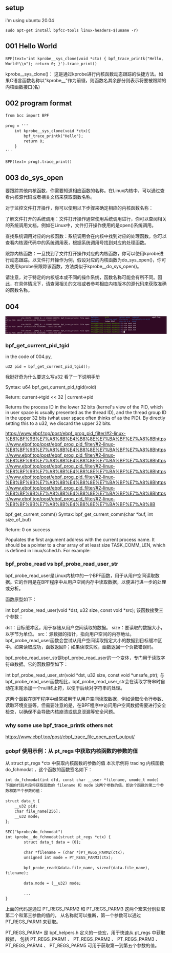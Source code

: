 ## setup
i'm using ubuntu 20.04
```
sudo apt-get install bpfcc-tools linux-headers-$(uname -r)
```

## 001 Hello World
```commandline
BPF(text='int kprobe__sys_clone(void *ctx) { bpf_trace_printk("Hello, World!\\n"); return 0; }').trace_print()
```


kprobe__sys_clone()： 这是通过kprobe进行内核函数动态跟踪的快捷方法。如果C语言函数名称以"kprobe__"作为前缀，则函数名其余部分则表示将要被跟踪的内核函数接口(名)

## 002 program format
```commandline
from bcc import BPF

prog = '''
    int kprobe__sys_clone(void *ctx){
        bpf_trace_printk("Hello");
        return 0;
    }
'''

BPF(text= prog).trace_print()

```


## 003 do_sys_open
要跟踪其他内核函数，你需要知道相应函数的名称。在Linux内核中，可以通过查看内核源代码或者相关文档来获取函数名称。

对于监控文件打开操作，你可以使用以下步骤来确定相应的内核函数名称：

了解文件打开的系统调用：文件打开操作通常使用系统调用进行，你可以查阅相关的系统调用文档，例如在Linux中，文件打开操作使用的是open()系统调用。

查找系统调用对应的内核函数：系统调用会在内核中找到对应的处理函数。你可以查看内核源代码中的系统调用表，根据系统调用号找到对应的处理函数。

跟踪内核函数：一旦找到了文件打开操作对应的内核函数，你可以使用kprobe进行动态跟踪。以文件打开操作为例，假设对应的内核函数为do_sys_open()，你可以使用kprobe来跟踪该函数，方法类似于kprobe__do_sys_open()。

请注意，对于特定的内核版本或不同的操作系统，函数名称可能会有所不同。因此，在具体情况下，请查阅相关的文档或者参考相应内核版本的源代码来获取准确的函数名称。

## 004 

![img.png](img.png)
### bpf_get_current_pid_tgid

 in the code of 004.py, 
```commandline
u32 pid = bpf_get_current_pid_tgid();
```
我挺好奇为什么要这么写u32 看了一下说明手册

Syntax: u64 bpf_get_current_pid_tgid(void)

Return: current->tgid << 32 | current->pid

Returns the process ID in the lower 32 bits (kernel's view of the PID, which in user space is usually presented as the thread ID), and the thread group ID in the upper 32 bits (what user space often thinks of as the PID). By directly setting this to a u32, we discard the upper 32 bits.


https://www.ebpf.top/post/ebpf_prog_pid_filter/#2-linux-%E8%BF%9B%E7%A8%8B%E4%B8%8E%E7%BA%BF%E7%A8%8Bhttps://www.ebpf.top/post/ebpf_prog_pid_filter/#2-linux-%E8%BF%9B%E7%A8%8B%E4%B8%8E%E7%BA%BF%E7%A8%8Bhttps://www.ebpf.top/post/ebpf_prog_pid_filter/#2-linux-%E8%BF%9B%E7%A8%8B%E4%B8%8E%E7%BA%BF%E7%A8%8Bhttps://www.ebpf.top/post/ebpf_prog_pid_filter/#2-linux-%E8%BF%9B%E7%A8%8B%E4%B8%8E%E7%BA%BF%E7%A8%8Bhttps://www.ebpf.top/post/ebpf_prog_pid_filter/#2-linux-%E8%BF%9B%E7%A8%8B%E4%B8%8E%E7%BA%BF%E7%A8%8Bhttps://www.ebpf.top/post/ebpf_prog_pid_filter/#2-linux-%E8%BF%9B%E7%A8%8B%E4%B8%8E%E7%BA%BF%E7%A8%8Bhttps://www.ebpf.top/post/ebpf_prog_pid_filter/#2-linux-%E8%BF%9B%E7%A8%8B%E4%B8%8E%E7%BA%BF%E7%A8%8B

bpf_get_current_comm()
Syntax: bpf_get_current_comm(char *buf, int size_of_buf)

Return: 0 on success

Populates the first argument address with the current process name. It should be a pointer to a char array of at least size TASK_COMM_LEN, which is defined in linux/sched.h. For example:

### bpf_probe_read vs bpf_probe_read_user_str

bpf_probe_read_user是Linux内核中的一个BPF函数，用于从用户空间读取数据。它的作用是在BPF程序中从用户空间内存中读取数据，以便进行进一步的处理或分析。

函数原型如下：


int bpf_probe_read_user(void *dst, u32 size, const void *src);
该函数接受三个参数：

dst：目标缓冲区，用于存储从用户空间读取的数据。
size：要读取的数据大小，以字节为单位。
src：源数据的指针，指向用户空间的内存地址。
bpf_probe_read_user函数会尝试从用户空间读取指定大小的数据到目标缓冲区中。如果读取成功，函数返回0；如果读取失败，函数返回一个负数错误码。

bpf_probe_read_user_str是bpf_probe_read_user的一个变体，专门用于读取字符串数据。它的函数原型如下：


int bpf_probe_read_user_str(void *dst, u32 size, const void *unsafe_ptr);
与bpf_probe_read_user函数相比，bpf_probe_read_user_str会在读取字符串时自动在末尾添加一个null终止符，以便于后续对字符串的处理。

这两个函数在BPF程序中经常被用于从用户空间读取数据，例如读取命令行参数、读取环境变量等。但需要注意的是，在BPF程序中访问用户空间数据需要进行安全检查，以确保不会导致内核崩溃或信息泄漏等安全问题。
### why some use bpf_trace_printk others not

https://www.ebpf.top/post/ebpf_trace_file_open_perf_output/

### gobpf 使用示例：从 pt_regs 中获取内核函数的参数的值
从 struct pt_regs *ctx 中获取内核函数的参数的值
本次示例将 tracing 内核函数 do_fchmodat ，这个函数的函数签名如下：

```
int do_fchmodat(int dfd, const char __user *filename, umode_t mode)
下面的代码片段将获取函数的 filename 和 mode 这两个参数的值，即这个函数的第二个参数和第三个参数的值：

struct data_t {
    __u32 pid;
    char file_name[256];
    __u32 mode;
};

SEC("kprobe/do_fchmodat")
int kprobe__do_fchmodat(struct pt_regs *ctx) {
        struct data_t data = {0};

        char *filename = (char *)PT_REGS_PARM2(ctx);
        unsigned int mode = PT_REGS_PARM3(ctx);

        bpf_probe_read(&data.file_name, sizeof(data.file_name), filename);

        data.mode = (__u32) mode;

        ...
}
```

上面的代码是通过 PT_REGS_PARM2 和 PT_REGS_PARM3 这两个宏来分别获取第二个和第三参数的值的， 从名称就可以推断，第一个参数可以通过 PT_REGS_PARM1 来获取。

PT_REGS_PARM* 是 bpf_helpers.h 定义的一些宏，用于快速从 pt_regs 中获取数据， 包括 PT_REGS_PARM1 、 PT_REGS_PARM2 、 PT_REGS_PARM3 、 PT_REGS_PARM4 、 PT_REGS_PARM5 可用于获取第一到第五个参数的值。
